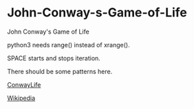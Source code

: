 # John-Conway-s-Game-of-Life
John Conway's Game of Life

python3 needs range() instead of xrange().

SPACE starts and stops iteration.

There should be some patterns here.

[ConwayLife](http://www.conwaylife.com/w/index.php?title=Conway%27s_Game_of_Life)

[Wikipedia](https://en.wikipedia.org/wiki/Conway%27s_Game_of_Life)



